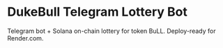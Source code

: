 # DukeBull Telegram Lottery Bot

Telegram bot + Solana on-chain lottery for token BuLL.
Deploy-ready for Render.com.